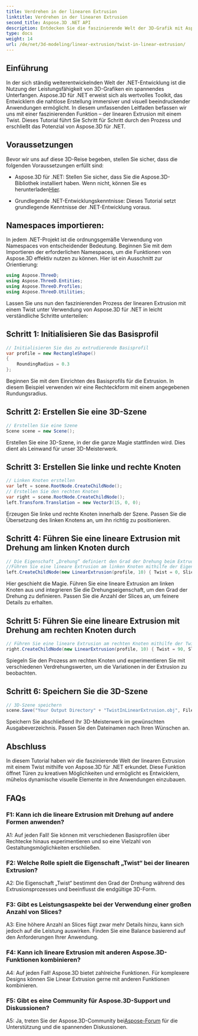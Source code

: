 ```yaml
---
title: Verdrehen in der linearen Extrusion
linktitle: Verdrehen in der linearen Extrusion
second_title: Aspose.3D .NET API
description: Entdecken Sie die faszinierende Welt der 3D-Grafik mit Aspose.3D für .NET. Lernen Sie Schritt für Schritt die lineare Extrusion mit einem Twist.
type: docs
weight: 14
url: /de/net/3d-modeling/linear-extrusion/twist-in-linear-extrusion/
---
```

## Einführung

In der sich ständig weiterentwickelnden Welt der .NET-Entwicklung ist die Nutzung der Leistungsfähigkeit von 3D-Grafiken ein spannendes Unterfangen. Aspose.3D für .NET erweist sich als wertvolles Toolkit, das Entwicklern die nahtlose Erstellung immersiver und visuell beeindruckender Anwendungen ermöglicht. In diesem umfassenden Leitfaden befassen wir uns mit einer faszinierenden Funktion – der linearen Extrusion mit einem Twist. Dieses Tutorial führt Sie Schritt für Schritt durch den Prozess und erschließt das Potenzial von Aspose.3D für .NET.

## Voraussetzungen

Bevor wir uns auf diese 3D-Reise begeben, stellen Sie sicher, dass die folgenden Voraussetzungen erfüllt sind:

-  Aspose.3D für .NET: Stellen Sie sicher, dass Sie die Aspose.3D-Bibliothek installiert haben. Wenn nicht, können Sie es herunterladen[Hier](https://releases.aspose.com/3d/net/).

- Grundlegende .NET-Entwicklungskenntnisse: Dieses Tutorial setzt grundlegende Kenntnisse der .NET-Entwicklung voraus.

## Namespaces importieren:

In jedem .NET-Projekt ist die ordnungsgemäße Verwendung von Namespaces von entscheidender Bedeutung. Beginnen Sie mit dem Importieren der erforderlichen Namespaces, um die Funktionen von Aspose.3D effektiv nutzen zu können. Hier ist ein Ausschnitt zur Orientierung:

```csharp
using Aspose.ThreeD;
using Aspose.ThreeD.Entities;
using Aspose.ThreeD.Profiles;
using Aspose.ThreeD.Utilities;
```

Lassen Sie uns nun den faszinierenden Prozess der linearen Extrusion mit einem Twist unter Verwendung von Aspose.3D für .NET in leicht verständliche Schritte unterteilen:

## Schritt 1: Initialisieren Sie das Basisprofil

```csharp
// Initialisieren Sie das zu extrudierende Basisprofil
var profile = new RectangleShape()
{
    RoundingRadius = 0.3
};
```

Beginnen Sie mit dem Einrichten des Basisprofils für die Extrusion. In diesem Beispiel verwenden wir eine Rechteckform mit einem angegebenen Rundungsradius.

## Schritt 2: Erstellen Sie eine 3D-Szene

```csharp
// Erstellen Sie eine Szene
Scene scene = new Scene();
```

Erstellen Sie eine 3D-Szene, in der die ganze Magie stattfinden wird. Dies dient als Leinwand für unser 3D-Meisterwerk.

## Schritt 3: Erstellen Sie linke und rechte Knoten

```csharp
// Linken Knoten erstellen
var left = scene.RootNode.CreateChildNode();
// Erstellen Sie den rechten Knoten
var right = scene.RootNode.CreateChildNode();
left.Transform.Translation = new Vector3(15, 0, 0);
```

Erzeugen Sie linke und rechte Knoten innerhalb der Szene. Passen Sie die Übersetzung des linken Knotens an, um ihn richtig zu positionieren.

## Schritt 4: Führen Sie eine lineare Extrusion mit Drehung am linken Knoten durch

```csharp
// Die Eigenschaft „Drehung“ definiert den Grad der Drehung beim Extrudieren des Profils
//Führen Sie eine lineare Extrusion am linken Knoten mithilfe der Eigenschaft „Verdrehen“ und „Scheiben“ durch
left.CreateChildNode(new LinearExtrusion(profile, 10) { Twist = 0, Slices = 100 });
```

Hier geschieht die Magie. Führen Sie eine lineare Extrusion am linken Knoten aus und integrieren Sie die Drehungseigenschaft, um den Grad der Drehung zu definieren. Passen Sie die Anzahl der Slices an, um feinere Details zu erhalten.

## Schritt 5: Führen Sie eine lineare Extrusion mit Drehung am rechten Knoten durch

```csharp
// Führen Sie eine lineare Extrusion am rechten Knoten mithilfe der Twist- und Slices-Eigenschaft durch
right.CreateChildNode(new LinearExtrusion(profile, 10) { Twist = 90, Slices = 100 });
```

Spiegeln Sie den Prozess am rechten Knoten und experimentieren Sie mit verschiedenen Verdrehungswerten, um die Variationen in der Extrusion zu beobachten.

## Schritt 6: Speichern Sie die 3D-Szene

```csharp
// 3D-Szene speichern
scene.Save("Your Output Directory" + "TwistInLinearExtrusion.obj", FileFormat.WavefrontOBJ);
```

Speichern Sie abschließend Ihr 3D-Meisterwerk im gewünschten Ausgabeverzeichnis. Passen Sie den Dateinamen nach Ihren Wünschen an.

## Abschluss

In diesem Tutorial haben wir die faszinierende Welt der linearen Extrusion mit einem Twist mithilfe von Aspose.3D für .NET erkundet. Diese Funktion öffnet Türen zu kreativen Möglichkeiten und ermöglicht es Entwicklern, mühelos dynamische visuelle Elemente in ihre Anwendungen einzubauen.

## FAQs

### F1: Kann ich die lineare Extrusion mit Drehung auf andere Formen anwenden?

A1: Auf jeden Fall! Sie können mit verschiedenen Basisprofilen über Rechtecke hinaus experimentieren und so eine Vielzahl von Gestaltungsmöglichkeiten erschließen.

### F2: Welche Rolle spielt die Eigenschaft „Twist“ bei der linearen Extrusion?

A2: Die Eigenschaft „Twist“ bestimmt den Grad der Drehung während des Extrusionsprozesses und beeinflusst die endgültige 3D-Form.

### F3: Gibt es Leistungsaspekte bei der Verwendung einer großen Anzahl von Slices?

A3: Eine höhere Anzahl an Slices fügt zwar mehr Details hinzu, kann sich jedoch auf die Leistung auswirken. Finden Sie eine Balance basierend auf den Anforderungen Ihrer Anwendung.

### F4: Kann ich lineare Extrusion mit anderen Aspose.3D-Funktionen kombinieren?

A4: Auf jeden Fall! Aspose.3D bietet zahlreiche Funktionen. Für komplexere Designs können Sie Linear Extrusion gerne mit anderen Funktionen kombinieren.

### F5: Gibt es eine Community für Aspose.3D-Support und Diskussionen?

 A5: Ja, treten Sie der Aspose.3D-Community bei[Aspose-Forum](https://forum.aspose.com/c/3d/18) für die Unterstützung und die spannenden Diskussionen.
